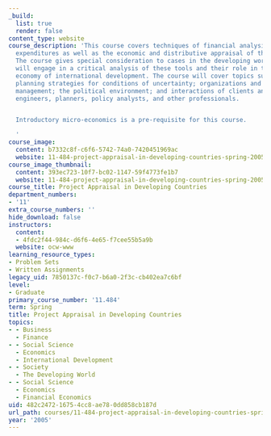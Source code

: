```yaml
---
_build:
  list: true
  render: false
content_type: website
course_description: 'This course covers techniques of financial analysis of investment
  expenditures as well as the economic and distributive appraisal of those projects.
  The course gives special consideration to cases in the developing world. Students
  will engage in a critical analysis of these tools and their role in the political
  economy of international development. The course will cover topics such as alternative
  planning strategies for conditions of uncertainty; organizations and project cycle
  management; the political environment; and interactions of clients and advisers,
  engineers, planners, policy analysts, and other professionals.


  Introductory micro-economics is a pre-requisite for this course.

  '
course_image:
  content: b7332c8f-c6f6-5742-74a0-7420451969ac
  website: 11-484-project-appraisal-in-developing-countries-spring-2005
course_image_thumbnail:
  content: 393ec723-10f7-bc02-1147-59f4773fe1b7
  website: 11-484-project-appraisal-in-developing-countries-spring-2005
course_title: Project Appraisal in Developing Countries
department_numbers:
- '11'
extra_course_numbers: ''
hide_download: false
instructors:
  content:
  - 4fdc2f44-984c-d6f6-4e65-f7cee55b5a9b
  website: ocw-www
learning_resource_types:
- Problem Sets
- Written Assignments
legacy_uid: 7850137c-f0c7-b6a0-2f3c-cb402ea7c6bf
level:
- Graduate
primary_course_number: '11.484'
term: Spring
title: Project Appraisal in Developing Countries
topics:
- - Business
  - Finance
- - Social Science
  - Economics
  - International Development
- - Society
  - The Developing World
- - Social Science
  - Economics
  - Financial Economics
uid: 482c2472-1675-4cc8-ae78-0dd858cb187d
url_path: courses/11-484-project-appraisal-in-developing-countries-spring-2005
year: '2005'
---
```

